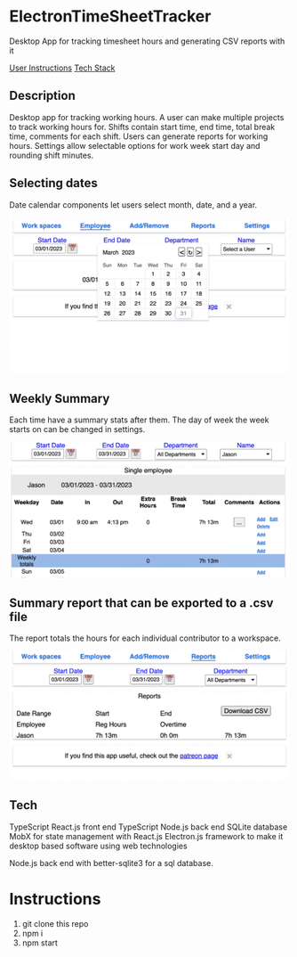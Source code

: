 # ElectronTimeSheetTracker
Desktop App for tracking timesheet hours and generating CSV reports with it


[User Instructions](#Instructions)
[Tech Stack](#Tech)

## Description
Desktop app for tracking working hours. A user can make multiple projects to track working hours for.
Shifts contain  start time, end time, total break time, comments for each shift.
Users can generate reports for working hours.
Settings allow selectable options for work week start day and rounding shift minutes.



## Selecting dates
Date calendar components let users select month, date, and a year.

![](/SelectDate.png)

## Weekly Summary
Each time have a summary stats after them. The day of week the week starts on can be changed in settings.

![](/WorkWeekSummary.png)

## Summary report that can be exported to a .csv file
The report totals the hours for each individual contributor to a workspace.

![](/CreateReport.png)



## Tech
TypeScript React.js front end
TypeScript Node.js back end
SQLite database
MobX for state management with React.js
Electron.js framework to make it desktop based software using web technologies

Node.js back end with better-sqlite3 for a sql database.


# Instructions

1. git clone this repo
2. npm i
3. npm start
